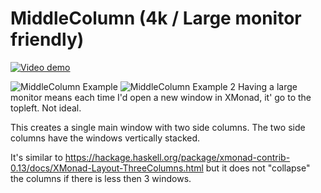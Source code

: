 # MiddleColumn (4k / Large monitor friendly)

[![Video demo](http://img.youtube.com/vi/5gScoAp2BBQ/0.jpg)](http://www.youtube.com/watch?v=5gScoAp2BBQ "Video demo") 

![MiddleColumn Example](https://pbs.twimg.com/media/C86b-RDXUAEqfbr.jpg:large)
![MiddleColumn Example 2](http://i.imgur.com/FyHpotk.jpg)
Having a large monitor means each time I'd open a new window in XMonad, it' go to the topleft. Not ideal.

This creates a single main window with two side columns. The two side columns have the windows vertically stacked.

It's similar to https://hackage.haskell.org/package/xmonad-contrib-0.13/docs/XMonad-Layout-ThreeColumns.html but it does not "collapse" the columns if there is less then 3 windows.

